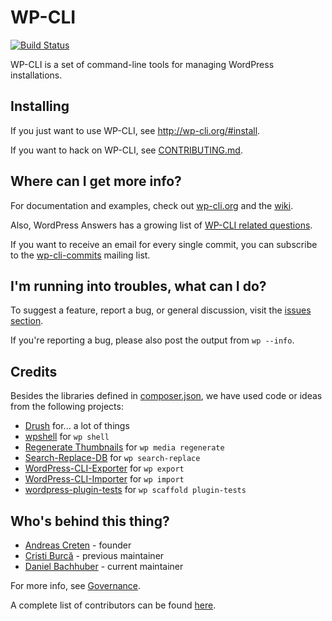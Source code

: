 WP-CLI
======

[![Build Status](https://travis-ci.org/wp-cli/wp-cli.png?branch=master)](https://travis-ci.org/wp-cli/wp-cli)

WP-CLI is a set of command-line tools for managing WordPress installations.

Installing
------------
If you just want to use WP-CLI, see <http://wp-cli.org/#install>.

If you want to hack on WP-CLI, see [CONTRIBUTING.md](CONTRIBUTING.md).

Where can I get more info?
--------------------------
For documentation and examples, check out [wp-cli.org](http://wp-cli.org/) and the [wiki](https://github.com/wp-cli/wp-cli/wiki).

Also, WordPress Answers has a growing list of [WP-CLI related questions](http://wordpress.stackexchange.com/questions/tagged/wp-cli).

If you want to receive an email for every single commit, you can subscribe to the [wp-cli-commits](https://groups.google.com/forum/?fromgroups=#!forum/wp-cli-commits) mailing list.

I'm running into troubles, what can I do?
-----------------------------------------
To suggest a feature, report a bug, or general discussion, visit the [issues section](https://github.com/wp-cli/wp-cli/issues).

If you're reporting a bug, please also post the output from `wp --info`.

Credits
-------
Besides the libraries defined in [composer.json](composer.json), we have used code or ideas from the following projects:

* [Drush](http://drush.ws/) for... a lot of things
* [wpshell](http://code.trac.wordpress.org/browser/wpshell) for `wp shell`
* [Regenerate Thumbnails](http://wordpress.org/plugins/regenerate-thumbnails/) for `wp media regenerate`
* [Search-Replace-DB](https://github.com/interconnectit/Search-Replace-DB) for `wp search-replace`
* [WordPress-CLI-Exporter](https://github.com/Automattic/WordPress-CLI-Exporter) for `wp export`
* [WordPress-CLI-Importer](https://github.com/Automattic/WordPress-CLI-Importer) for `wp import`
* [wordpress-plugin-tests](https://github.com/benbalter/wordpress-plugin-tests/) for `wp scaffold plugin-tests`

Who's behind this thing?
------------------------
* [Andreas Creten](https://github.com/andreascreten) - founder
* [Cristi Burcă](https://github.com/scribu) - previous maintainer
* [Daniel Bachhuber](https://github.com/danielbachhuber/) - current maintainer

For more info, see [Governance](https://github.com/wp-cli/wp-cli/wiki/Governance).

A complete list of contributors can be found [here](https://github.com/wp-cli/wp-cli/contributors).
